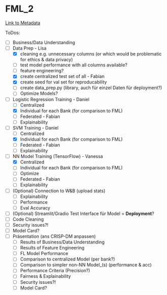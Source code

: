 # FML_2
[Link to Metadata](https://archive.ics.uci.edu/dataset/2/adult)

ToDos:

- [ ] Business/Data Understanding
- [ ] Data Prep - Lisa
  - [x] cleaning e.g. unnecessary columns (or which would be problematic for ethics & data privacy)
  - [ ] test model performance with all columns available?
  - [ ] feature engineering?
  - [x] create centralized test set of all - Fabian
  - [x] create seed for val set for reproducability
  - [ ] create data_prep.py (library, auch für einzel Daten für deployment?)
  - [ ] Optimize Models?
- [ ] Logistic Regression Training - Daniel
  - [ ] Centralized
  - [x] Individual for each Bank (for comparison to FML)
  - [ ] Federated - Fabian
  - [ ] Explainability
- [ ] SVM Training - Daniel 
  - [ ] Centralized
  - [x] Individual for each Bank (for comparison to FML)
  - [ ] Federated - Fabian
  - [ ] Explainability
- [ ] NN Model Training (TensorFlow) - Vanessa
  - [x] Centralized
  - [ ] Individual for each Bank (for comparison to FML)
  - [ ] Optimize
  - [ ] Federated - Fabian
  - [ ] Explainability
- [ ] (Optional) Connection to W&B (upload stats)
  - [ ] Explainability
  - [ ] Performance
  - [ ] Eval Accuracy
- [ ] (Optional) Streamlit/Gradio Test Interface für Model = **Deployment**?
- [ ] Code Cleaning
- [ ] Security issues?!
- [ ] Model Card?
- [ ] Präsentation (ans CRISP-DM anpassen)
  - [ ] Results of Business/Data Understanding
  - [ ] Results of Feature Engineering
  - [ ] FL Model Performance
  - [ ] Comparison to centralized Model (per bank?)
  - [ ] Comparison to simpler non-NN Model_(s) (performance & acc)
  - [ ] Performance Criteria (Precision?)
  - [ ] Fairness & Explainability
  - [ ] Security issues?!
  - [ ] Model Card?
